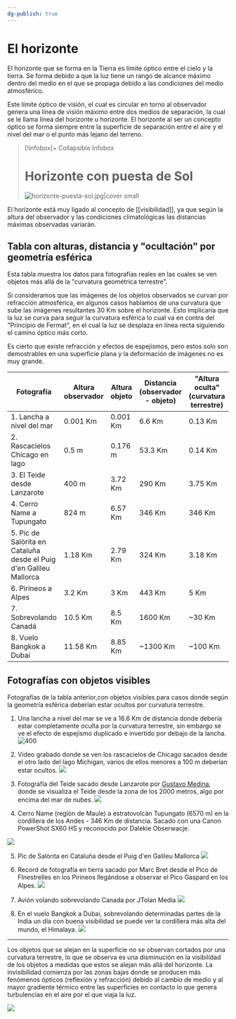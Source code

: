```yaml
---
dg-publish: true
---
```


# El horizonte

El horizonte que se forma en la Tierra es límite óptico entre el cielo y la tierra. Se forma debido a que la luz tiene un rango de alcance máximo dentro del medio en el que se propaga debido a las condiciones del medio atmosférico. 

Este límite óptico de visión, el cual es circular en torno al observador genera una línea de visión máximo entre dos medios de separación, la cual se le llama línea del horizonte u horizonte. El horizonte al ser un concepto óptico se forma siempre entre la superficie de separación entre el aire y el nivel del mar o el punto más lejano del terreno.

> [!infobox]+ Collapsible Infobox
> # Horizonte con puesta de Sol
> ![horizonte-puesta-sol.jpg|cover small](https://i.imgur.com/TEvoK23.jpg)

El horizonte está muy ligado al concepto de [[visibilidad]], ya que según la altura del observador y las condiciones climatológicas las distancias máximas observadas variarán.


## Tabla con alturas, distancia y "ocultación" por geometría esférica

Esta tabla muestra los datos para fotografías reales en las cuales se ven objetos más allá de la "curvatura geométrica terrestre".

Si consideramos que las imágenes de los objetos observados se curvan por refracción atmosférica, en algunos casos hablamos de una curvatura que sube las imágenes resultantes 30 Km sobre el horizonte. Esto implicaría que la luz se curva para seguir la curvatura esférica lo cual va en contra del "Principio de Fermat", en el cual la luz se desplaza en línea recta siguiendo el camino óptico más corto.

Es cierto que existe refracción y efectos de espejismos, pero estos solo son demostrables en una superficie plana y la deformación de imágenes no es muy grande.

| Fotografía                                                         | Altura observador | Altura objeto | Distancia (observador - objeto) | "Altura oculta" (curvatura terrestre) |
| ------------------------------------------------------------------ | ----------------- | ------------- | ------------------------------- | ------------------------------------- |
| 1. Lancha a nivel del mar                                          | 0.001 Km          | 0.001 Km      | 6.6 Km                          | 0.13 Km                               |
| 2. Rascacielos Chicago en lago                                     | 0.5 m             | 0.176 m       | 53.3 Km                         | 0.14 Km                               |
| 3. El Teide desde Lanzarote                                        | 400 m             | 3.72 Km       | 290 Km                          | 3.75 Km                               |
| 4. Cerro Name a Tupungato                                          | 824 m             | 6.57 Km       | 346 Km                          | 346 Km                                |
| 5. Pic de Salòrita en Cataluña desde el Puig d'en Galileu Mallorca | 1.18 Km           | 2.79 Km       | 324 Km                          | 3.18 Km                               |
| 6. Pirineos a Alpes                                                | 3.2 Km            | 3 Km          | 443 Km                          | 5 Km                                  |
| 7. Sobrevolando Canadá                                             | 10.5 Km           | 8.5 Km        | 1600 Km                         | ~30 Km                                |
| 8. Vuelo Bangkok a Dubai                                           | 11.58 Km          | 8.85 Km       | ~1300 Km                        | ~100 Km                               |

<!-- Mauna Kea límite 238 Km -->

## Fotografías con objetos visibles

Fotografías de la tabla anterior,con objetos visibles para casos donde según la geometría esférica deberían estar ocultos por curvatura terrestre.

1. Una lancha a nivel del mar se ve a 16.6 Km de distancia donde debería estar completamente oculta por la curvatura terrestre, sin embargo se ve el efecto de espejismo duplicado e invertido por debajo de la lancha.
![400](https://i.imgur.com/3QFFDpb.png)

2. Video grabado donde se ven los rascacielos de Chicago sacados desde el otro lado del lago Michigan, varios de ellos menores a 100 m deberían estar ocultos.
![](https://i.imgur.com/vbDEcSq.png)

3. Fotografía del Teide sacado desde Lanzarote por [Gustavo Medina](https://www.flickr.com/photos/121856779@N03/),  donde se visualiza el Teide desde la zona de los 2000 metros, algo por encima del mar de nubes.
![](https://i.imgur.com/KrUDLNJ.png)

4. Cerro Name (región de Maule) a estratovolcán Tupungato (6570 m) en la cordillera de los Andes - 346 Km de distancia. Sacado con una Canon PowerShot SX60 HS y reconocido por Dalekie Obserwacje.

![](https://www.latercera.com/resizer/itsUMcmq45ZCTH3nfPaYOL2Zl5g=/arc-anglerfish-arc2-prod-copesa/public/C4DYU5G5I5FAVHHDDBYE4QN554.jpg)

5. Pic de Salòrita en Cataluña desde el Puig d'en Galileu Mallorca
![](https://i.imgur.com/3M0RfWa.jpeg)


6. Record de fotografía en tierra sacado por Marc Bret desde el Pico de FInestrelles en los Pirineos llegándose a observar el Pico Gaspard en los Alpes.
![](https://i.imgur.com/KseVEwt.png)

6. Avión volando sobrevolando Canada por JTolan Media
![](https://i.imgur.com/kNLOSy4.png)

7. En el vuelo Bangkok a Dubai, sobrevolando determinadas partes de la India un día con buena visibilidad se puede ver la cordillera más alta del mundo, el Himalaya.
![](https://i.imgur.com/ZKHUMmU.png)

---

Los objetos que se alejan en la superficie no se observan cortados por una curvatura terrestre, lo que se observa es una disminución en la visibilidad de los objetos a medidas que estos se alejan más allá del horizonte. La invisibilidad comienza por las zonas bajas donde se producen más fenómenos ópticos (reflexión y refracción) debido al cambio de medio y al mayor gradiente térmico entre las superficies en contacto lo que genera turbulencias en el aire por el que viaja la luz. 

![](https://i.imgur.com/sQxrzzi.png)
